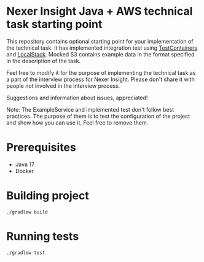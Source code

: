 # Nexer Insight Java + AWS technical task starting point
This repository contains optional starting point for your implementation of the technical task. 
It has implemented integration test using [TestContainers](https://www.testcontainers.org/) and
[LocalStack](https://localstack.cloud/). Mocked S3 contains example data in the format specified in the 
description of the task.

Feel free to modify it for the purpose of implementing the technical task as a part of the interview process
for Nexer Insight. Please don't share it with people not involved in the interview process.

Suggestions and information about issues, appreciated!

Note: The ExampleService and implemented test don't follow best practices. 
The purpose of them is to test the configuration of the project and show how you can use it. 
Feel free to remove them.

# Prerequisites
- Java 17
- Docker

# Building project
`
./gradlew build
`

# Running tests

`
./gradlew test
`
